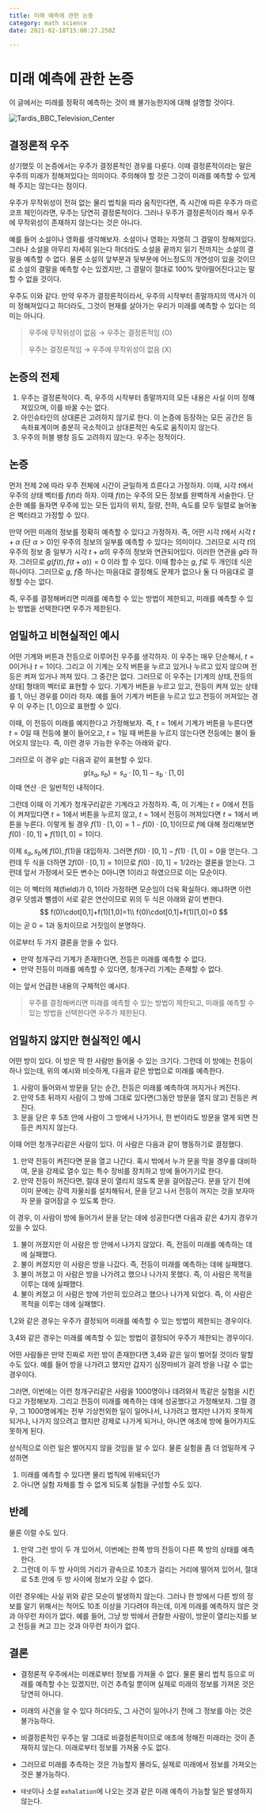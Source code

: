 ```yaml
---
title: 미래 예측에 관한 논증
category: math science
date: 2021-02-18T15:00:27.250Z

---
```




# 미래 예측에 관한 논증

 이 글에서는 미래를 정확히 예측하는 것이 왜 불가능한지에 대해 설명할 것이다.

![Tardis_BBC_Television_Center](imgs/Tardis_BBC_Television_Center.jpg)

## 결정론적 우주

 상기했듯 이 논증에서는 우주가 결정론적인 경우를 다룬다. 이때 결정론적이라는 말은 우주의 미래가 정해져있다는 의미이다. 주의해야 할 것은 그것이 미래를 예측할 수 있게 해 주지는 않는다는 점이다.

 우주가 무작위성이 전혀 없는 물리 법칙을 따라 움직인다면, 즉 시간에 따른 우주가 마르코프 체인이라면, 우주는 당연히 결정론적이다. 그러나 우주가 결정론적이라 해서 우주에 무작위성이 존재하지 않는다는 것은 아니다.

 예를 들어 소설이나 영화를 생각해보자. 소설이나 영화는 자명히 그 결말이 정해져있다. 그러나 소설을 아무리 자세히 읽는다 하더라도 소설을 끝까지 읽기 전까지는 소설의 결말을 예측할 수 없다. 물론 소설의 앞부분과 뒷부분에 어느정도의 개연성이 있을 것이므로 소설의 결말을 예측할 수는 있겠지만, 그 결말이 절대로 100% 맞아떨어진다고는 말할 수 없을 것이다.

 우주도 이와 같다. 만약 우주가 결정론적이라서, 우주의 시작부터 종말까지의 역사가 이미 정해져있다고 하더라도, 그것이 현재를 살아가는 우리가 미래를 예측할 수 있다는 의미는 아니다.

> 우주에 무작위성이 없음 → 우주는 결정론적임 (O)
>
> 우주는 결정론적임 → 우주에 무작위성이 없음 (X)

## 논증의 전제

1. 우주는 결정론적이다. 즉, 우주의 시작부터 종말까지의 모든 내용은 사실 이미 정해져있으며, 이를 바꿀 수는 없다.
2. 아인슈타인의 상대론은 고려하지 않기로 한다. 이 논증에 등장하는 모든 공간은 등속좌표계이며 충분히 국소적이고 상대론적인 속도로 움직이지 않는다.
3. 우주의 허블 팽창 등도 고려하지 않는다. 우주는 정적이다.

## 논증

 먼저 전제 2에 따라 우주 전체에 시간이 균일하게 흐른다고 가정하자. 이때, 시각 $t$에서 우주의 상태 벡터를 $f(t)$라 하자. 이때 $f(t)$는 우주의 모든 정보를 완벽하게 서술한다. 단순한 예를 들자면 우주에 있는 모든 입자의 위치, 질량, 전하, 속도를 모두 일렬로 늘어놓은 벡터라고 가정할 수 있다.

 만약 어떤 미래의 정보를 정확히 예측할 수 있다고 가정하자. 즉, 어떤 시각 $t$에서 시각 $t+\alpha$ (단 $\alpha>0$)인 우주의 정보의 일부를 예측할 수 있다는 의미이다. 그러므로 시각 $t$의 우주의 정보 중 일부가 시각 $t+\alpha$의 우주의 정보와 연관되어있다. 이러한 연관을 $g$라 하자. 그러므로 $g(f(t),f(t+\alpha))=0$ 이라 할 수 있다. 이때 함수는 $g$, $f$로 두 개인데 식은 하나이다. 그러므로 $g$, $f$중 하나는 마음대로 결정해도 문제가 없으나 둘 다 마음대로 결정할 수는 없다.

 즉, 우주를 결정해버리면 미래를 예측할 수 있는 방법이 제한되고, 미래를 예측할 수 있는 방법을 선택한다면 우주가 제한된다.

## 엄밀하고 비현실적인 예시

 어떤 기계와 버튼과 전등으로 이루어진 우주를 생각하자. 이 우주는 매우 단순해서, $t=0$이거나 $t=1$이다. 그리고 이 기계는 오직 버튼을 누르고 있거나 누르고 있지 않으며 전등은 켜져 있거나 꺼져 있다. 그 중간은 없다. 그러므로 이 우주는 $[\text{기계의 상태}, \text{전등의 상태}]$ 형태의 벡터로 표현할 수 있다. 기계가 버튼을 누르고 있고, 전등이 켜져 있는 상태를 1, 아닌 경우를 0이라 하자. 예를 들어 기계가 버튼을 누르고 있고 전등이 꺼져있는 경우 이 우주는 $[1,0]$으로 표현할 수 있다.

 이때, 이 전등이 미래를 예지한다고 가정해보자. 즉, $t=1$에서 기계가 버튼을 누른다면 $t=0$일 때 전등에 불이 들어오고, $t=1$일 때 버튼을 누르지 않는다면 전등에는 불이 들어오지 않는다. 즉, 이런 경우 가능한 우주는 아래와 같다.

 그러므로 이 경우 $g$는 다음과 같이 표현할 수 있다.
$$
g(s_a,s_b)=s_a\cdot[0,1]-s_b\cdot[1,0]
$$
이때 연산 $\cdot$은 일반적인 내적이다.

 그런데 이때 이 기계가 청개구리같은 기계라고 가정하자. 즉, 이 기계는 $t=0$에서 전등이 켜져있다면 $t=1$에서 버튼을 누르지 않고, $t=1$에서 전등이 꺼져있다면 $t=1$에서 버튼을 누른다. 이렇게 될 경우 $f(1)\cdot[1,0]=1-f(0)\cdot[0,1]$이므로 $f$에 대해 정리해보면  $f(0)\cdot[0,1]+f(1)[1,0]=1$이다.

 이제 $s_a,s_b$에 $f(0),f(1)$을 대입하자. 그러면 $f(0)\cdot[0,1]-f(1)\cdot[1,0]=0$을 얻는다. 그런데 두 식을 더하면 $2f(0)\cdot[0,1]=1$이므로 $f(0)\cdot[0,1]=1/2$라는 결론을 얻는다. 그런데 앞서 가정에서 모든 변수는 $0$아니면 $1$이라고 하였으므로 이는 모순이다.

 이는 이 벡터의 체(field)가 ${0,1}$이라 가정하면 모순임이 더욱 확실하다. 왜냐하면 이런 경우 덧셈과 뺄셈이 서로 같은 연산이므로 위의 두 식은 아래와 같이 변한다.
$$
f(0)\cdot[0,1]+f(1)[1,0]=1\\
f(0)\cdot[0,1]+f(1)[1,0]=0
$$
 이는 곧 $0=1$과 동치이므로 거짓임이 분명하다.

이로부터 두 가지 결론을 얻을 수 있다.

- 만약 청개구리 기계가 존재한다면, 전등은 미래를 예측할 수 없다.
- 만약 전등이 미래를 예측할 수 있다면, 청개구리 기계는 존재할 수 없다.

이는 앞서 언급한 내용의 구체적인 예시다.

> 우주를 결정해버리면 미래를 예측할 수 있는 방법이 제한되고, 미래를 예측할 수 있는 방법을 선택한다면 우주가 제한된다.

## 엄밀하지 않지만 현실적인 예시

어떤 방이 있다. 이 방은 딱 한 사람만 들어올 수 있는 크기다. 그런데 이 방에는 전등이 하나 있는데, 위의 예시와 비슷하게, 다음과 같은 방법으로 미래를 예측한다.

1. 사람이 들어와서 방문을 닫는 순간, 전등은 미래를 예측하여 꺼지거나 켜진다.
2. 만약 5초 뒤까지 사람이 그 방에 그대로 있다면(그동안 방문을 열지 않고) 전등은 켜진다.
3. 문을 닫은 후 5초 안에 사람이 그 방에서 나가거나, 한 번이라도 방문을 열게 되면 전등은 켜지지 않는다.

 이때 어떤 청개구리같은 사람이 있다. 이 사람은 다음과 같이 행동하기로 결정했다.

1. 만약 전등이 켜진다면 문을 열고 나간다. 혹시 밖에서 누가 문을 막을 경우를 대비하여, 문을 강제로 열수 있는 특수 장비를 장치하고 방에 들어가기로 한다.
2. 만약 전등이 꺼진다면, 절대 문이 열리지 않도록 문을 걸어잠근다. 문을 닫기 전에 이미 문에는 강력 자물쇠를 설치해둬서, 문을 닫고 나서 전등이 꺼지는 것을 보자마자 문을 걸어잠글 수 있도록 한다.

이 경우, 이 사람이 방에 들어가서 문을 닫는 데에 성공한다면 다음과 같은 4가지 경우가 있을 수 있다.

1. 불이 꺼졌지만 이 사람은 방 안에서 나가지 않았다. 즉, 전등이 미래를 예측하는 데에 실패했다.
2. 불이 켜졌지만 이 사람은 방을 나갔다. 즉, 전등이 미래를 예측하는 데에 실패했다.
3. 불이 꺼졌고 이 사람은 방을 나가려고 했으나 나가지 못했다. 즉, 이 사람은 목적을 이루는 데에 실패했다.
4. 불이 켜졌고 이 사람은 방에 가만히 있으려고 했으나 나가게 되었다. 즉, 이 사람은 목적을 이루는 데에 실패했다.

1,2와 같은 경우는 우주가 결정되어 미래를 예측할 수 있는 방법이 제한되는 경우이다.

3,4와 같은 경우는 미래를 예측할 수 있는 방법이 결정되어 우주가 제한되는 경우이다.

어떤 사람들은 만약 진짜로 저런 방이 존재한다면 3,4와 같은 일이 벌어질 것이라 말할 수도 있다. 예를 들어 방을 나가려고 했지만 갑자기 심장마비가 걸려 방을 나갈 수 없는 경우이다.

 그러면, 이번에는 이런 청개구리같은 사람을 1000명이나 데려와서 똑같은 실험을 시킨다고 가정해보자. 그리고 전등이 미래를 예측하는 데에 성공했다고 가정해보자. 그럴 경우, 그 1000명에게는 전부 기상천외한 일이 일어나서, 나가려고 했지만 나가지 못하게 되거나, 나가지 않으려고 했지만 강제로 나가게 되거나, 아니면 애초에 방에 들어가지도 못하게 된다.

 상식적으로 이런 일은 벌어지지 않을 것임을 알 수 있다. 물론 실험을 좀 더 엄밀하게 구성하면

1. 미래를 예측할 수 있다면 물리 법칙에 위배되던가
2. 아니면 실험 자체를 할 수 없게 되도록 실험을 구성할 수도 있다.

## 반례

 물론 이럴 수도 있다.

1. 만약 그런 방이 두 개 있어서, 이번에는 한쪽 방의 전등이 다른 쪽 방의 상태를 예측한다.
2. 그런데 이 두 방 사이의 거리가 광속으로 10초가 걸리는 거리에 떨어져 있어서, 절대로 5초 안에 두 방 사이에 정보가 오갈 수 없다.

 이런 경우에는 사실 위와 같은 모순이 발생하지 않는다. 그러나 한 방에서 다른 방의 정보를 알기 위해서는 적어도 10초 이상을 기다려야 하는데, 이게 미래를 예측하지 않은 것과 아무런 차이가 없다. 예를 들어, 그냥 방 밖에서 관찰한 사람이, 방문이 열리는지를 보고 전등을 켜고 끄는 것과 아무런 차이가 없다.

## 결론

- 결정론적 우주에서는 미래로부터 정보를 가져올 수 없다. 물론 물리 법칙 등으로 미래를 예측할 수는 있겠지만, 이건 추측일 뿐이며 실제로 미래의 정보를 가져온 것은 당연히 아니다.
- 미래의 사건을 알 수 있다 하더라도, 그 사건이 일어나기 전에 그 정보를 아는 것은 불가능하다.

- 비결정론적인 우주는 말 그대로 비결정론적이므로 애초에 정해진 미래라는 것이 존재하지 않는다. 미래로부터 정보를 가져올 수도 없다.

- 그러므로 미래를 추측하는 것은 가능할지 몰라도, 실제로 미래에서 정보를 가져오는 것은 불가능하다.
- `테넷`이나 소설 `exhalation`에 나오는 것과 같은 미래 예측이 가능할 일은 발생하지 않는다.